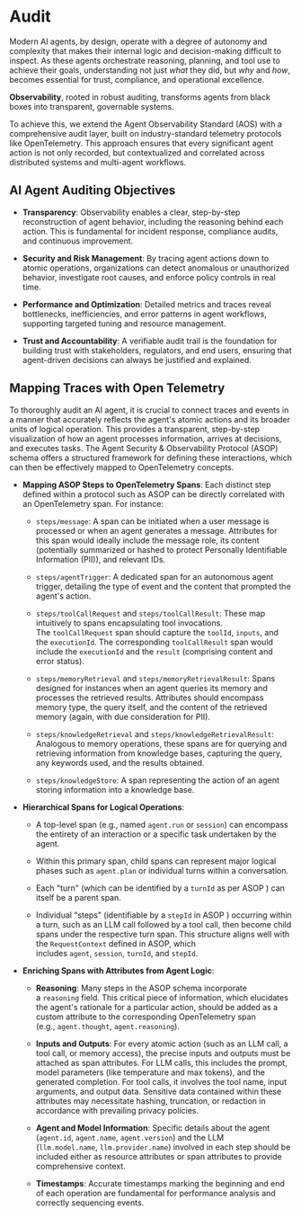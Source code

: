 # Audit
Modern AI agents, by design, operate with a degree of autonomy and complexity that makes their internal logic and decision-making difficult to inspect. 
As these agents orchestrate reasoning, planning, and tool use to achieve their goals, understanding not just _what_ they did, but _why_ and _how_, becomes essential for trust, compliance, and operational excellence. 

**Observability**, rooted in robust auditing, transforms agents from black boxes into transparent, governable systems.

To achieve this, we extend the Agent Observability Standard (AOS) with a comprehensive audit layer, built on industry-standard telemetry protocols like OpenTelemetry. 
This approach ensures that every significant agent action is not only recorded, but contextualized and correlated across distributed systems and multi-agent workflows.

## AI Agent Auditing Objectives

- **Transparency**: Observability enables a clear, step-by-step reconstruction of agent behavior, including the reasoning behind each action. This is fundamental for incident response, compliance audits, and continuous improvement.
    
- **Security and Risk Management**: By tracing agent actions down to atomic operations, organizations can detect anomalous or unauthorized behavior, investigate root causes, and enforce policy controls in real time.
    
- **Performance and Optimization**: Detailed metrics and traces reveal bottlenecks, inefficiencies, and error patterns in agent workflows, supporting targeted tuning and resource management.
    
- **Trust and Accountability**: A verifiable audit trail is the foundation for building trust with stakeholders, regulators, and end users, ensuring that agent-driven decisions can always be justified and explained.

## Mapping Traces with Open Telemetry

To thoroughly audit an AI agent, it is crucial to connect traces and events in a manner that accurately reflects the agent's atomic actions and its broader units of logical operation. This provides a transparent, step-by-step visualization of how an agent processes information, arrives at decisions, and executes tasks. The Agent Security & Observability Protocol (ASOP) schema offers a structured framework for defining these interactions, which can then be effectively mapped to OpenTelemetry concepts.

- **Mapping ASOP Steps to OpenTelemetry Spans**: Each distinct step defined within a protocol such as ASOP can be directly correlated with an OpenTelemetry span. For instance:
    
    - `steps/message`: A span can be initiated when a user message is processed or when an agent generates a message. Attributes for this span would ideally include the message role, its content (potentially summarized or hashed to protect Personally Identifiable Information (PII)), and relevant IDs.
        
    - `steps/agentTrigger`: A dedicated span for an autonomous agent trigger, detailing the type of event and the content that prompted the agent's action.
        
    - `steps/toolCallRequest` and `steps/toolCallResult`: These map intuitively to spans encapsulating tool invocations. The `toolCallRequest` span should capture the `toolId`, `inputs`, and the `executionId`. The corresponding `toolCallResult` span would include the `executionId` and the `result` (comprising content and error status).
        
    - `steps/memoryRetrieval` and `steps/memoryRetrievalResult`: Spans designed for instances when an agent queries its memory and processes the retrieved results. Attributes should encompass memory type, the query itself, and the content of the retrieved memory (again, with due consideration for PII).
        
    - `steps/knowledgeRetrieval` and `steps/knowledgeRetrievalResult`: Analogous to memory operations, these spans are for querying and retrieving information from knowledge bases, capturing the query, any keywords used, and the results obtained.
        
    - `steps/knowledgeStore`: A span representing the action of an agent storing information into a knowledge base.
        
- **Hierarchical Spans for Logical Operations**:
    
    - A top-level span (e.g., named `agent.run` or `session`) can encompass the entirety of an interaction or a specific task undertaken by the agent.
        
    - Within this primary span, child spans can represent major logical phases such as `agent.plan` or individual turns within a conversation.
        
    - Each "turn" (which can be identified by a `turnId` as per ASOP ) can itself be a parent span.
        
    - Individual "steps" (identifiable by a `stepId` in ASOP ) occurring within a turn, such as an LLM call followed by a tool call, then become child spans under the respective turn span. This structure aligns well with the `RequestContext` defined in ASOP, which includes `agent`, `session`, `turnId`, and `stepId`.
        
- **Enriching Spans with Attributes from Agent Logic**:
    
    - **Reasoning**: Many steps in the ASOP schema incorporate a `reasoning` field. This critical piece of information, which elucidates the agent's rationale for a particular action, should be added as a custom attribute to the corresponding OpenTelemetry span (e.g., `agent.thought`, `agent.reasoning`).
        
    - **Inputs and Outputs**: For every atomic action (such as an LLM call, a tool call, or memory access), the precise inputs and outputs must be attached as span attributes. For LLM calls, this includes the prompt, model parameters (like temperature and max tokens), and the generated completion. For tool calls, it involves the tool name, input arguments, and output data. Sensitive data contained within these attributes may necessitate hashing, truncation, or redaction in accordance with prevailing privacy policies.
        
    - **Agent and Model Information**: Specific details about the agent (`agent.id`, `agent.name`, `agent.version`) and the LLM (`llm.model.name`, `llm.provider.name`) involved in each step should be included either as resource attributes or span attributes to provide comprehensive context.
        
    - **Timestamps**: Accurate timestamps marking the beginning and end of each operation are fundamental for performance analysis and correctly sequencing events.
